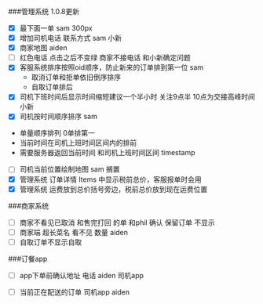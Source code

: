 ###管理系统 1.0.8更新
-[x] 最下面一单 sam 300px
-[x] 增加司机电话 联系方式 sam 小新
-[x] 商家地图 aiden
-[ ] 红色电话 点击之后不变绿 商家不接电话 和小新确定问题
-[x] 客服系统排序按照oid顺序，防止新来的订单排到第一位 sam
   - 取消订单和拒单依旧倒序排序
   - 自取订单排后
-[x] 司机下班时间后显示时间缩短建议一个半小时  关注9点半 10点为交接高峰时间 小新
-[x] 司机按时间顺序排序 sam
 - 单量顺序排列 0单排第一
 - 当前时间在司机上班时间区间内的排前
 - 需要服务器返回当前时间 和司机上班时间区间 timestamp
-[ ] 司机当前位置绘制地图 sam 搁置
-[x] 管理系统 订单详情 Items 中显示税前总价，客服报单时会用
-[x] 管理系统 运费放到总价括号旁边，税前总价放到现在运费位置

###商家系统
- [ ] 商家不看见已取消 和售完打回 的单 和phil 确认 保留订单 不显示
- [ ] 商家端 超长菜名 看不见 数量 aiden
- [ ] 自取订单不显示自取

###订餐app

- [ ] app下单前确认地址 电话 aiden
      司机app

- [ ] 当前正在配送的订单 司机app aiden














